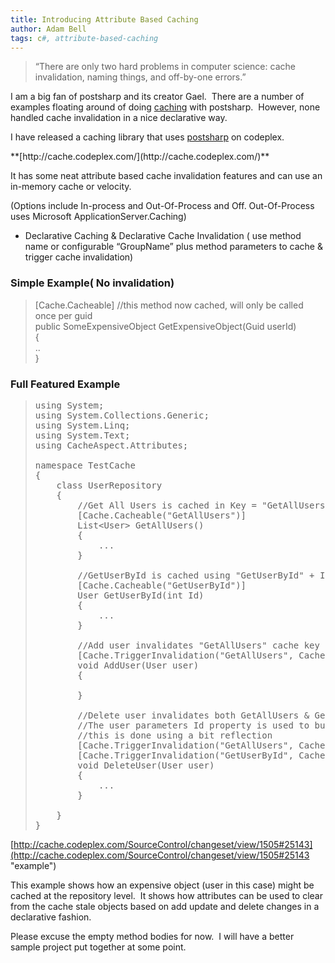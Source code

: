 ```yaml
---
title: Introducing Attribute Based Caching
author: Adam Bell
tags: c#, attribute-based-caching
---
```

> “There are only two hard problems in computer science: cache invalidation, naming things, and off-by-one errors.”

I am a big fan of postsharp and its creator Gael.  There are a number of examples floating around of doing [caching](http://johnnycoder.com/blog/2009/01/16/caching-with-c-aop-and-postsharp/ "caching") with postsharp.  However, none handled cache invalidation in a nice declarative way.  

<!--more-->

I have released a caching library that uses [postsharp](http://www.sharpcrafters.com "Postsharp") on codeplex.  

[](http://cache.codeplex.com/ "http://cache.codeplex.com/")**[http://cache.codeplex.com/](http://cache.codeplex.com/)**  

It has some neat attribute based cache invalidation features and can use an in-memory cache or velocity.

(Options include In-process and Out-Of-Process and Off. Out-Of-Process uses Microsoft ApplicationServer.Caching)

* Declarative Caching & Declarative Cache Invalidation ( use method name or configurable “GroupName” plus method parameters to cache & trigger cache invalidation)

### Simple Example( No invalidation)

> [Cache.Cacheable] //this method now cached, will only be called once per guid  
> public SomeExpensiveObject GetExpensiveObject(Guid userId)  
> {  
> ..  
> }

### Full Featured Example

> <pre><span>using</span> System;  
> <span>using</span> System.Collections.Generic;  
> <span>using</span> System.Linq;  
> <span>using</span> System.Text;  
> <span>using</span> CacheAspect.Attributes;  
>
> <span>namespace</span> TestCache  
> {  
>     <span>class</span> <span>UserRepository</span>  
>     {  
>         <span>//Get All Users is cached in Key = "GetAllUsers"</span>  
>         [<span>Cache</span>.<span>Cacheable</span>(<span>"GetAllUsers"</span>)]
>         <span>List</span><<span>User</span>> GetAllUsers()  
>         {  
>             ...  
>         }  
>
>         <span>//GetUserById is cached using "GetUserById" + ID parameter</span>  
>         [<span>Cache</span>.<span>Cacheable</span>(<span>"GetUserById"</span>)]  
>         <span>User</span> GetUserById(<span>int</span> Id)  
>         {  
>             ...  
>         }  
>
>         <span>//Add user invalidates "GetAllUsers" cache key (User parameter is ignored)</span>  
>         [<span>Cache</span>.<span>TriggerInvalidation</span>(<span>"GetAllUsers"</span>, <span>CacheSettings</span>.IgnoreParameters)]  
>         <span>void</span> AddUser(<span>User</span> user)  
>         {  
>
>         }  
>
>         <span>//Delete user invalidates both GetAllUsers & GetUserById</span>  
>         <span>//The user parameters Id property is used to build Key for "GetUserById"+ Id  Key</span>  
>         <span>//this is done using a bit reflection</span>  
>         [<span>Cache</span>.<span>TriggerInvalidation</span>(<span>"GetAllUsers"</span>, <span>CacheSettings</span>.IgnoreParameters)]  
>         [<span>Cache</span>.<span>TriggerInvalidation</span>(<span>"GetUserById"</span>, <span>CacheSettings</span>.UseId)]  
>         <span>void</span> DeleteUser(<span>User</span> user)  
>         {  
>             ...  
>         }  
>
>     }  
> }  
> </pre>

[http://cache.codeplex.com/SourceControl/changeset/view/1505#25143](http://cache.codeplex.com/SourceControl/changeset/view/1505#25143 "example") <span> </span>

This example shows how an expensive object (user in this case) might be cached at the repository level.  It shows how attributes can be used to clear from the cache stale objects based on add update and delete changes in a declarative fashion.

Please excuse the empty method bodies for now.  I will have a better sample project put together at some point.
